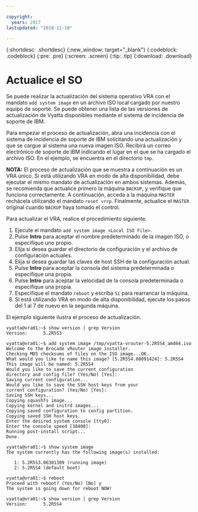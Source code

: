 ```yaml
---

copyright:
  years: 2017
lastupdated: "2018-11-10"

---
```


{:shortdesc: .shortdesc}
{:new_window: target="_blank"}
{:codeblock: .codeblock}
{:pre: .pre}
{:screen: .screen}
{:tip: .tip}
{:download: .download}

# Actualice el SO
Se puede realizar la actualización del sistema operativo VRA con el mandato ``add system image`` en un archivo ISO local cargado por nuestro equipo de soporte. Se puede obtener una lista de las versiones de actualización de Vyatta disponibles mediante el sistema de incidencia de soporte de IBM.

Para empezar el proceso de actualización, abra una incidencia con el sistema de incidencia de soporte de IBM solicitando una actualización y que se cargue al sistema una nueva imagen ISO. Recibirá un correo electrónico de soporte de IBM indicando el lugar en el que se ha cargado el archivo ISO. En el ejemplo, se encuentra en el directorio ``tmp``.

**NOTA:** El proceso de actualización que se muestra a continuación es un VRA único. Si está utilizando VRA en modo de alta disponibilidad, debe ejecutar el mismo mandato de actualización en ambos sistemas. Además, se recomienda que actualice primero la máquina `BACKUP`, y verifique que funciona correctamente. A continuación, acceda a la máquina `MASTER` rechácela utilizando el mandato `reset vrrp`. Finalmente, actualice el `MASTER` original cuando `BACKUP` haya tomado el control.

Para actualizar el VRA, realice el procedimiento siguiente.

1. Ejecute el mandato ``add system image <Local ISO File>``.
2. Pulse **Intro** para aceptar el nombre predeterminado de la imagen ISO, o especifique uno propio.
3. Elija si desea guardar el directorio de configuración y el archivo de configuración actuales.
4. Elija si desea guardar las claves de host SSH de la configuración actual.
5. Pulse **Intro** para aceptar la consola del sistema predeterminada o especifique una propia.
6. Pulse **Intro** para aceptar la velocidad de la consola predeterminada o especifique una propia.
7. Especifique el mandato `reboot` y escriba `Sí` para rearrancar la máquina.
8. Si está utilizando VRA en modo de alta disponibilidad, ejecute los pasos del 1 al 7 de nuevo en la segunda máquina.

El ejemplo siguiente ilustra el proceso de actualización.

```
vyatta@vra01:~$ show version | grep Version
Version:      5.2R5S3

vyatta@vra01:~$ add system image /tmp/vyatta-vrouter-5.2R5S4_amd64.iso
Welcome to the Brocade vRouter image installer.
Checking MD5 checksums of files on the ISO image...OK.
What would you like to name this image? [5.2R5S4.08091424]: 5.2R5S4
This image will be named: 5.2R5S4
Would you like to save the current configuration
directory and config file? (Yes/No) [Yes]:
Saving current configuration...
Would you like to save the SSH host keys from your
current configuration? (Yes/No) [Yes]:
Saving SSH keys...
Copying squashfs image...
Copying kernel and initrd images...
Copying saved configuration to config partition.
Copying saved SSH host keys.
Enter the desired system console [tty0]:
Enter the console speed [38400]:
Running post-install script...
Done.

vyatta@vra01:~$ show system image
The system currently has the following image(s) installed:

   1: 5.2R5S3.06301309 (running image)
   2: 5.2R5S4 (default boot)

vyatta@vra01:~$ reboot
Proceed with reboot? (Yes/No) [No] y
The system is going down for reboot NOW!

vyatta@vra01:~$ show version | grep Version
Version:      5.2R5S4
```

